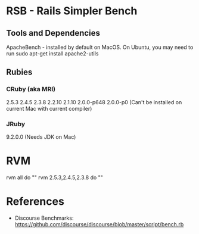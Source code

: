 # RSB - Rails Simpler Bench

## Tools and Dependencies

ApacheBench - installed by default on MacOS. On Ubuntu, you may need to run sudo apt-get install apache2-utils

## Rubies

### CRuby (aka MRI)

2.5.3
2.4.5
2.3.8
2.2.10
2.1.10
2.0.0-p648
2.0.0-p0 (Can't be installed on current Mac with current compiler)

### JRuby

9.2.0.0 (Needs JDK on Mac)

# RVM

rvm all do ""
rvm 2.5.3,2.4.5,2.3.8 do ""

# References

* Discourse Benchmarks: https://github.com/discourse/discourse/blob/master/script/bench.rb

